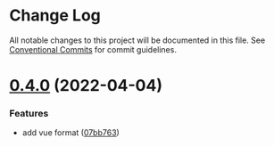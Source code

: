 # Change Log

All notable changes to this project will be documented in this file.
See [Conventional Commits](https://conventionalcommits.org) for commit guidelines.

# [0.4.0](https://github.com/litarussell/eslint-config/compare/v0.3.0...v0.4.0) (2022-04-04)


### Features

* add vue format ([07bb763](https://github.com/litarussell/eslint-config/commit/07bb763bb9724284f3294a23129b7a603ff45d2f))
